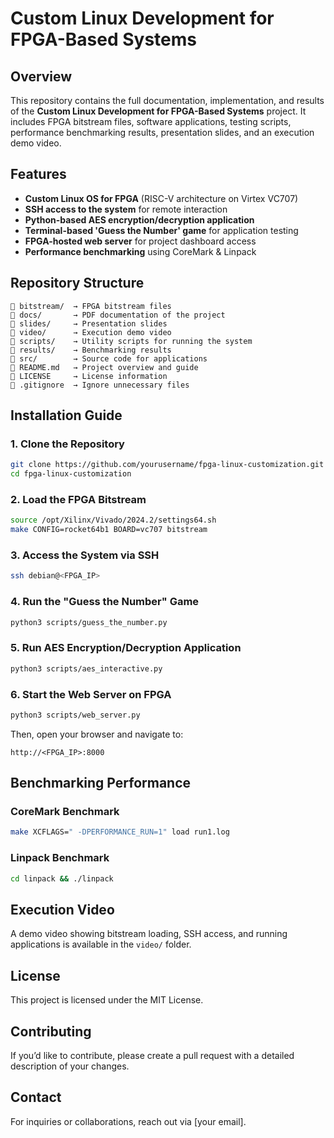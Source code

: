 # Custom Linux Development for FPGA-Based Systems

## Overview
This repository contains the full documentation, implementation, and results of the **Custom Linux Development for FPGA-Based Systems** project. It includes FPGA bitstream files, software applications, testing scripts, performance benchmarking results, presentation slides, and an execution demo video.

## Features
- **Custom Linux OS for FPGA** (RISC-V architecture on Virtex VC707)
- **SSH access to the system** for remote interaction
- **Python-based AES encryption/decryption application**
- **Terminal-based 'Guess the Number' game** for application testing
- **FPGA-hosted web server** for project dashboard access
- **Performance benchmarking** using CoreMark & Linpack

## Repository Structure
```
📁 bitstream/  → FPGA bitstream files
📁 docs/       → PDF documentation of the project
📁 slides/     → Presentation slides
📁 video/      → Execution demo video
📁 scripts/    → Utility scripts for running the system
📁 results/    → Benchmarking results
📁 src/        → Source code for applications
📄 README.md   → Project overview and guide
📄 LICENSE     → License information
📄 .gitignore  → Ignore unnecessary files
```

## Installation Guide
### **1. Clone the Repository**
```sh
git clone https://github.com/yourusername/fpga-linux-customization.git
cd fpga-linux-customization
```

### **2. Load the FPGA Bitstream**
```sh
source /opt/Xilinx/Vivado/2024.2/settings64.sh
make CONFIG=rocket64b1 BOARD=vc707 bitstream
```

### **3. Access the System via SSH**
```sh
ssh debian@<FPGA_IP>
```

### **4. Run the "Guess the Number" Game**
```sh
python3 scripts/guess_the_number.py
```

### **5. Run AES Encryption/Decryption Application**
```sh
python3 scripts/aes_interactive.py
```

### **6. Start the Web Server on FPGA**
```sh
python3 scripts/web_server.py
```
Then, open your browser and navigate to:
```
http://<FPGA_IP>:8000
```

## Benchmarking Performance
### **CoreMark Benchmark**
```sh
make XCFLAGS=" -DPERFORMANCE_RUN=1" load run1.log
```

### **Linpack Benchmark**
```sh
cd linpack && ./linpack
```

## Execution Video
A demo video showing bitstream loading, SSH access, and running applications is available in the `video/` folder.

## License
This project is licensed under the MIT License.

## Contributing
If you’d like to contribute, please create a pull request with a detailed description of your changes.

## Contact
For inquiries or collaborations, reach out via [your email].

